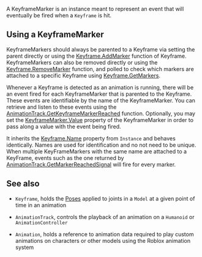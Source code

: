 A KeyframeMarker is an instance meant to represent an event that will eventually be fired when a `Keyframe` is hit.

## Using a KeyframeMarker

KeyframeMarkers should always be parented to a Keyframe via setting the parent directly or using the [Keyframe.AddMarker](https://developer.roblox.com/api-reference/function/Keyframe/AddMarker) function of Keyframe. KeyframeMarkers can also be removed directly or using the [Keyframe.RemoveMarker](https://developer.roblox.com/api-reference/function/Keyframe/RemoveMarker) function, and polled to check which markers are attached to a specific Keyframe using [Keyframe.GetMarkers](https://developer.roblox.com/api-reference/function/Keyframe/GetMarkers).

Whenever a Keyframe is detected as an animation is running, there will be an event fired for each KeyframeMarker that is parented to the Keyframe. These events are identifiable by the name of the KeyframeMarker. You can retrieve and listen to these events using the [AnimationTrack.GetKeyframeMarkerReached](https://developer.roblox.com/search#stq=GetKeyframeMarkerReached) function. Optionally, you may set the [KeyframeMarker.Value](https://developer.roblox.com/api-reference/property/KeyframeMarker/Value) property of the KeyframeMarker in order to pass along a value with the event being fired.

It inherits the [Keyframe.Name](https://developer.roblox.com/api-reference/property/Instance/Name) property from `Instance` and behaves identically. Names are used for identification and no not need to be unique. When multiple KeyFrameMarkers with the same name are attached to a KeyFrame, events such as the one returned by [AnimationTrack.GetMarkerReachedSignal](https://developer.roblox.com/api-reference/function/AnimationTrack/GetMarkerReachedSignal) will fire for every marker.

## See also

 - `Keyframe`,  holds the [Poses](https://developer.roblox.com/api-reference/class/Pose) applied to joints in a `Model` at a given point of time in an animation

 - `AnimationTrack`, controls the playback of an animation on a `Humanoid` or `AnimationController`

 - `Animation`, holds a reference to animation data required to play custom animations on characters or other models using the Roblox animation system